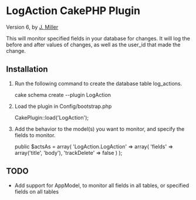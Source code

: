 LogAction CakePHP Plugin
=============

Version 6, by [J. Miller](http://github.com/jmillerdesign)

This will monitor specified fields in your database for changes.
It will log the before and after values of changes, as well as the user_id that made the change.

Installation
------------

1) Run the following command to create the database table log_actions.

    cake schema create --plugin LogAction


2) Load the plugin in Config/bootstrap.php

	CakePlugin::load('LogAction');

3) Add the behavior to the model(s) you want to monitor, and specify the fields to monitor.

	public $actsAs = array(
		'LogAction.LogAction' => array(
			'fields' => array('title', 'body'),
			'trackDelete' => false
		)
	);

TODO
----

* Add support for AppModel, to monitor all fields in all tables, or specified fields on all tables
